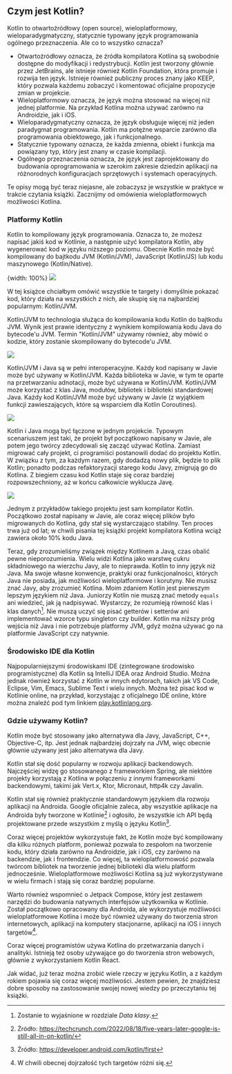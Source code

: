 ## Czym jest Kotlin?

Kotlin to otwartoźródłowy (open source), wieloplatformowy, wieloparadygmatyczny, statycznie typowany język programowania ogólnego przeznaczenia. Ale co to wszystko oznacza?
* Otwartoźródłowy oznacza, że źródła kompilatora Kotlina są swobodnie dostępne do modyfikacji i redystrybucji. Kotlin jest tworzony głównie przez JetBrains, ale istnieje również Kotlin Foundation, która promuje i rozwija ten język. Istnieje również publiczny proces znany jako KEEP, który pozwala każdemu zobaczyć i komentować oficjalne propozycje zmian w projekcie.
* Wieloplatformowy oznacza, że język można stosować na więcej niż jednej platformie. Na przykład Kotlina można używać zarówno na Androidzie, jak i iOS.
* Wieloparadygmatyczny oznacza, że język obsługuje więcej niż jeden paradygmat programowania. Kotlin ma potężne wsparcie zarówno dla programowania obiektowego, jak i funkcjonalnego.
* Statycznie typowany oznacza, że każda zmienna, obiekt i funkcja ma powiązany typ, który jest znany w czasie kompilacji.
* Ogólnego przeznaczenia oznacza, że język jest zaprojektowany do budowania oprogramowania w szerokim zakresie dziedzin aplikacji na różnorodnych konfiguracjach sprzętowych i systemach operacyjnych.

Te opisy mogą być teraz niejasne, ale zobaczysz je wszystkie w praktyce w trakcie czytania książki. Zacznijmy od omówienia wieloplatformowych możliwości Kotlina.

### Platformy Kotlin

Kotlin to kompilowany język programowania. Oznacza to, że możesz napisać jakiś kod w Kotlinie, a następnie użyć kompilatora Kotlin, aby wygenerować kod w języku niższego poziomu. Obecnie Kotlin może być kompilowany do bajtkodu JVM (Kotlin/JVM), JavaScript (Kotlin/JS) lub kodu maszynowego (Kotlin/Native).

{width: 100%}
![](kotlin_compile_results.png)

W tej książce chciałbym omówić wszystkie te targety i domyślnie pokazać kod, który działa na wszystkich z nich, ale skupię się na najbardziej popularnym: Kotlin/JVM.

Kotlin/JVM to technologia służąca do kompilowania kodu Kotlin do bajtkodu JVM. Wynik jest prawie identyczny z wynikiem kompilowania kodu Java do bytecode'u JVM. Termin "Kotlin/JVM" używamy również, aby mówić o kodzie, który zostanie skompilowany do bytecode'u JVM.

![](Kotlin_Java_compile.png)

Kotlin/JVM i Java są w pełni interoperacyjne. Każdy kod napisany w Javie może być używany w Kotlin/JVM. Każda biblioteka w Javie, w tym te oparte na przetwarzaniu adnotacji, może być używana w Kotlin/JVM. Kotlin/JVM może korzystać z klas Java, modułów, bibliotek i biblioteki standardowej Java. Każdy kod Kotlin/JVM może być używany w Javie (z wyjątkiem funkcji zawieszających, które są wsparciem dla Kotlin Coroutines).

![](Java_interoperability.png)

Kotlin i Java mogą być łączone w jednym projekcie. Typowym scenariuszem jest taki, że projekt był początkowo napisany w Javie, ale potem jego twórcy zdecydowali się zacząć używać Kotlina. Zamiast migrować cały projekt, ci programiści postanowili dodać do projektu Kotlin. W związku z tym, za każdym razem, gdy dodadzą nowy plik, będzie to plik Kotlin; ponadto podczas refaktoryzacji starego kodu Javy, zmigrują go do Kotlina. Z biegiem czasu kod Kotlin staje się coraz bardziej rozpowszechniony, aż w końcu całkowicie wyklucza Javę.

![](mix_Kotlin_Java.png)

Jednym z przykładów takiego projektu jest sam kompilator Kotlin. Początkowo został napisany w Javie, ale coraz więcej plików było migrowanych do Kotlina, gdy stał się wystarczająco stabilny. Ten proces trwa już od lat; w chwili pisania tej książki projekt kompilatora Kotlina wciąż zawiera około 10% kodu Java.

Teraz, gdy zrozumieliśmy związek między Kotlinem a Javą, czas obalić pewne nieporozumienia. Wielu widzi Kotlina jako warstwę cukru składniowego na wierzchu Javy, ale to nieprawda. Kotlin to inny język niż Java. Ma swoje własne konwencje, praktyki oraz funkcjonalności, których Java nie posiada, jak możliwości wieloplatformowe i korutyny. Nie musisz znać Javy, aby zrozumieć Kotlina. Moim zdaniem Kotlin jest pierwszym lepszym językiem niż Java. Juniorzy Kotlin nie muszą znać metody `equals` ani wiedzieć, jak ją nadpisywać. Wystarczy, że rozumieją równość klas i klas danych[^01_4]. Nie muszą uczyć się pisać getterów i setterów ani implementować wzorce typu singleton czy builder. Kotlin ma niższy próg wejścia niż Java i nie potrzebuje platformy JVM, gdyż można używać go na platformie JavaScript czy natywnie.

### Środowisko IDE dla Kotlin

Najpopularniejszymi środowiskami IDE (zintegrowane środowisko programistyczne) dla Kotlin są IntelliJ IDEA oraz Android Studio. Można jednak również korzystać z Kotlin w innych edytorach, takich jak VS Code, Eclipse, Vim, Emacs, Sublime Text i wielu innych. Można też pisać kod w Kotlinie online, na przykład, korzystając z oficjalnego IDE online, które można znaleźć pod tym linkiem [play.kotlinlang.org](https://play.kotlinlang.org/).

### Gdzie używamy Kotlin?

Kotlin może być stosowany jako alternatywa dla Javy, JavaScript, C++, Objective-C, itp. Jest jednak najbardziej dojrzały na JVM, więc obecnie głównie używany jest jako alternatywa dla Javy.

Kotlin stał się dość popularny w rozwoju aplikacji backendowych. Najczęściej widzę go stosowanego z frameworkiem Spring, ale niektóre projekty korzystają z Kotlina w połączeniu z innymi frameworkami backendowymi, takimi jak Vert.x, Ktor, Micronaut, http4k czy Javalin.

Kotlin stał się również praktycznie standardowym językiem dla rozwoju aplikacji na Androida. Google oficjalnie zaleca, aby wszystkie aplikacje na Androida były tworzone w Kotlinie[^01_1] i ogłosiło, że wszystkie ich API będą projektowane przede wszystkim z myślą o języku Kotlin[^01_2].

Coraz więcej projektów wykorzystuje fakt, że Kotlin może być kompilowany dla kilku różnych platform, ponieważ pozwala to zespołom na tworzenie kodu, który działa zarówno na Androidzie, jak i iOS, czy zarówno na backendzie, jak i frontendzie. Co więcej, ta wieloplatformowość pozwala twórcom bibliotek na tworzenie jednej biblioteki dla wielu platform jednocześnie. Wieloplatformowe możliwości Kotlina są już wykorzystywane w wielu firmach i stają się coraz bardziej popularne.

Warto również wspomnieć o Jetpack Compose, który jest zestawem narzędzi do budowania natywnych interfejsów użytkownika w Kotlinie. Został początkowo opracowany dla Androida, ale wykorzystuje możliwości wieloplatformowe Kotlina i może być również używany do tworzenia stron internetowych, aplikacji na komputery stacjonarne, aplikacji na iOS i innych targetów[^01_3].

Coraz więcej programistów używa Kotlina do przetwarzania danych i analityki. Istnieją też osoby używające go do tworzenia stron webowych, głównie z wykorzystaniem Kotlin React.

Jak widać, już teraz można zrobić wiele rzeczy w języku Kotlin, a z każdym rokiem pojawia się coraz więcej możliwości. Jestem pewien, że znajdziesz dobre sposoby na zastosowanie swojej nowej wiedzy po przeczytaniu tej książki.

[^01_1]: Źródło: https://techcrunch.com/2022/08/18/five-years-later-google-is-still-all-in-on-kotlin/
[^01_2]: Źródło: https://developer.android.com/kotlin/first
[^01_3]: W chwili obecnej dojrzałość tych targetów różni się.
[^01_4]: Zostanie to wyjaśnione w rozdziale *Data klasy*.
